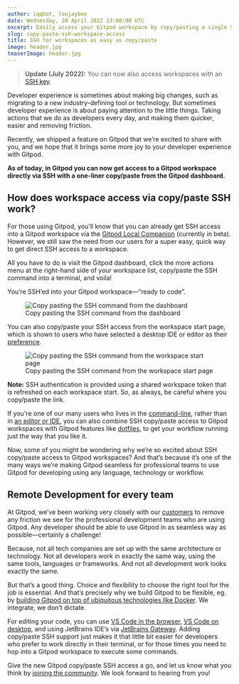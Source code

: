 ```yaml
---
author: iqqbot, loujaybee
date: Wednesday, 20 April 2022 13:00:00 UTC
excerpt: Easily access your Gitpod workspace by copy/pasting a single SSH command from the gitpod dashboard.
slug: copy-paste-ssh-workspace-access
title: SSH for workspaces as easy as copy/paste
image: header.jpg
teaserImage: header.jpg
---
```


<script context="module">
  export const prerender = true;
</script>

> **Update (July 2022):** You can now also access workspaces with an [SSH key](/blog/ssh-key-upload).

Developer experience is sometimes about making big changes, such as migrating to a new industry-defining tool or technology. But sometimes developer experience is about paying attention to the little things. Taking actions that we do as developers every day, and making them quicker, easier and removing friction.

Recently, we shipped a feature on Gitpod that we’re excited to share with you, and we hope that it brings some more joy to your developer experience with Gitpod.

**As of today, in Gitpod you can now get access to a Gitpod workspace directly via SSH with a one-liner copy/paste from the Gitpod dashboard.**

## How does workspace access via copy/paste SSH work?

For those using Gitpod, you’ll know that you can already get SSH access into a Gitpod workspace via the [Gitpod Local Companion](https://www.gitpod.io/docs/references/ides-and-editors/local-companion) (currently in beta). However, we still saw the need from our users for a super easy, quick way to get direct SSH access to a workspace.

All you have to do is visit the Gitpod dashboard, click the more actions menu at the right-hand side of your workspace list, copy/paste the SSH command into a terminal, and voila!

You’re SSH’ed into your Gitpod workspace—“ready to code”.

<figure>
    <img src="/images/docs/ssh-copy-paste-dashboard.gif" alt="Copy pasting the SSH command from the dashboard">
    <figcaption>Copy pasting the SSH command from the dashboard</figcaption>
</figure>

You can also copy/paste your SSH access from the workspace start page, which is shown to users who have selected a desktop IDE or editor as their [preference](https://gitpod.io/preferences).

<figure>
    <img src="/images/docs/ssh-copy-paste-workspace-start.gif" alt="Copy pasting the SSH command from the workspace start page">
    <figcaption>Copy pasting the SSH command from the workspace start page</figcaption>
</figure>

**Note:** SSH authentication is provided using a shared workspace token that is refreshed on each workspace start. So, as always, be careful where you copy/paste the link.

If you're one of our many users who lives in the [command-line](/docs/references/ides-and-editors/command-line), rather than in [an editor or IDE](/docs/references/ides-and-editors), you can also combine SSH copy/paste access to Gitpod workspaces with Gitpod features like [dotfiles](https://www.gitpod.io/docs/config-dotfiles), to get your workflow running just the way that you like it.

Now, some of you might be wondering why we’re so excited about SSH copy/paste access to Gitpod workspaces? And that’s because it’s one of the many ways we’re making Gitpod seamless for professional teams to use Gitpod for developing using any language, technology or workflow.

## Remote Development for every team

At Gitpod, we’ve been working very closely with our [customers](https://www.gitpod.io/customers) to remove any friction we see for the professional development teams who are using Gitpod. Any developer should be able to use Gitpod in as seamless way as possible—certainly a challenge!

Because, not all tech companies are set up with the same architecture or technology. Not all developers work in exactly the same way, using the same tools, languages or frameworks. And not all development work looks exactly the same.

But that’s a good thing. Choice and flexibility to choose the right tool for the job is essential. And that’s precisely why we build Gitpod to be flexible, eg. by [building Gitpod on top of ubiquitous technologies like Docker](https://www.gitpod.io/docs/config-docker). We integrate, we don’t dictate.

For editing your code, you can use [VS Code in the browser](https://www.gitpod.io/docs/references/ides-and-editors/vscode-browser), [VS Code on desktop](https://www.gitpod.io/docs/references/ides-and-editors/vscode), and using JetBrains IDE’s via [JetBrains Gateway](https://www.gitpod.io/docs/integrations/jetbrains-gateway). Adding copy/paste SSH support just makes it that little bit easier for developers who prefer to work directly in their terminal, or for those times you need to hop into a Gitpod workspace to execute some commands.

Give the new Gitpod copy/paste SSH access a go, and let us know what you think by [joining the community](https://www.gitpod.io/community). We look forward to hearing from you!
